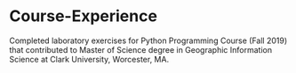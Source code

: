 # Course-Experience
Completed laboratory exercises for Python Programming Course (Fall 2019) 
that contributed to Master of Science degree in Geographic Information Science at Clark University, Worcester, MA.
